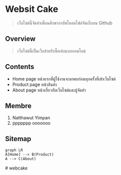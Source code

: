# Websit Cake
> เว็บไซต์นี้จัดทำเพื่อนศึกษากาอัพโหลดไฟล์จัดเก็บบน Github
## Overview
> เว็บไซต์นี้เป็นเว็บสำหรับซื้อเค้กแบบออนไลน์

## Contents
- Home page
หน้าแรกที่ผู้ใช้งานจะมาพบก่อนทุกครั้งที่เข้าเว็บไซต์
- Product page
หน้าสินค้า
- About page
หน้าเกี่ยวกับเว็บไซต์และผู้จัดทำ

## Membre
1. Natthawut Yimpan
2. ppppppp ooooooo

## Sitemap
```mermaid
graph LR
A[Home] --> B(Product)
A --> C(About)
```
#   w e b c a k e  
 